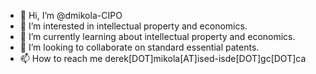 - 👋 Hi, I’m @dmikola-CIPO
- 👀 I’m interested in intellectual property and economics. 
- 🌱 I’m currently learning about intellectual property and economics. 
- 💞️ I’m looking to collaborate on standard essential patents. 
- 📫 How to reach me derek[DOT]mikola[AT]ised-isde[DOT]gc[DOT]ca

